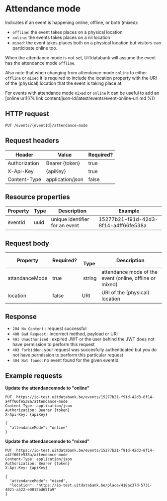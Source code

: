 ---
---

# Attendance mode

Indicates if an event is happening online, offline, or both (mixed):

* `offline`: the event takes places on a physical location
* `online`: the events takes places on a nil location
* `mixed`: the event takes places both on a physical location but visitors can participate online too. 

When the attendance mode is not set, UiTdatabank will assume the event has the attendance mode `offline`.

Also note that when changing from attendance mode `online` to either `offline` or `mixed` it is required to include the location property with the URI of the (physical) location that the event is taking place at.

For events with attendance mode `mixed` or `online` it can be useful to add an [online url]({% link content/json-ld/latest/events/event-online-url.md %})

## HTTP request

```
PUT /events/{eventId}/attendance-mode
```

## Request headers

| Header        | Value            | Required? |
| ------------- | ---------------- | --------- |
| Authorization | Bearer {token}   | true      |
| X-Api-Key     | {apiKey}         | true      |
| Content-Type  | application/json | false     |

## Resource properties

| Property	| Type | Description | Example |
|--|--|--|--|
| eventId	| uuid | unique identifier for an event | 15277b21-f91d-42d3-8f14-a4ff66fe538a |

## Request body

| Property	| Required? |  Type | Description |
|--|--|--|--|
| attandanceMode | true | string | attendance mode of the event (online, offline or mixed) |
| location | false | URI | URI of the (physical) location |

## Response

* `204 No Content` : request successful
* `400 Bad Request` : incorrect method, payload or URI
* `401 Unauthorized` : expired JWT or the user behind the JWT does not have permission to perform this request
* `403 Forbidden`: your request was succesfully authenticated but you do not have permission to perform this particular request
* `404 Not found`: no event found for the given eventId

## Example requests

**Update the attendancemode to "online"**


```
PUT  https://io-test.uitdatabank.be/events/15277b21-f91d-42d3-8f14-a4ff66fe538a/attendance-mode
Content-Type: application/json
Authorization: Bearer {token}
X-Api-Key: {apiKey}

{
  "attendanceMode": "online"
}
```

**Update the attendancemode to "mixed"**

```
PUT  https://io-test.uitdatabank.be/events/15277b21-f91d-42d3-8f14-a4ff66fe538a/attendance-mode
Content-Type: application/json
Authorization: Bearer {token}
X-Api-Key: {apiKey}

{
  "attendanceMode": "mixed",
  "location": "https://io-test.uitdatabank.be/place/418ac37d-5731-4021-a422-e0013bd65fa9"
}
```
